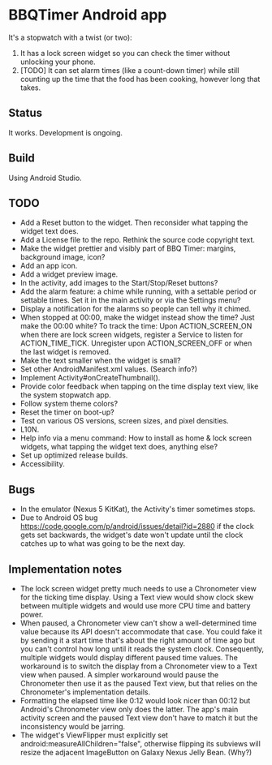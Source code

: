 # BBQTimer Android app

It's a stopwatch with a twist (or two):
1. It has a lock screen widget so you can check the timer without unlocking your phone.
2. [TODO] It can set alarm times (like a count-down timer) while still counting up the time that the
food has been cooking, however long that takes.

## Status
It works. Development is ongoing.

## Build
Using Android Studio.

## TODO
* Add a Reset button to the widget. Then reconsider what tapping the widget text does.
* Add a License file to the repo. Rethink the source code copyright text.
* Make the widget prettier and visibly part of BBQ Timer: margins, background image, icon?
* Add an app icon.
* Add a widget preview image.
* In the activity, add images to the Start/Stop/Reset buttons?
* Add the alarm feature: a chime while running, with a settable period or settable times. Set it in
  the main activity or via the Settings menu?
* Display a notification for the alarms so people can tell why it chimed.
* When stopped at 00:00, make the widget instead show the time? Just make the 00:00 white?
  To track the time: Upon ACTION_SCREEN_ON when there are lock screen widgets, register a Service to
  listen for ACTION_TIME_TICK. Unregister upon ACTION_SCREEN_OFF or when the last widget is removed.
* Make the text smaller when the widget is small?
* Set other AndroidManifest.xml values. (Search info?)
* Implement Activity#onCreateThumbnail().
* Provide color feedback when tapping on the time display text view, like the system stopwatch app.
* Follow system theme colors?
* Reset the timer on boot-up?
* Test on various OS versions, screen sizes, and pixel densities.
* L10N.
* Help info via a menu command: How to install as home & lock screen widgets, what tapping the
  widget text does, anything else?
* Set up optimized release builds.
* Accessibility.

## Bugs
* In the emulator (Nexus 5 KitKat), the Activity's timer sometimes stops.
* Due to Android OS bug https://code.google.com/p/android/issues/detail?id=2880 if the clock gets
set backwards, the widget's date won't update until the clock catches up to what was going to be the
next day.

## Implementation notes
* The lock screen widget pretty much needs to use a Chronometer view for the ticking time display.
Using a Text view would show clock skew between multiple widgets and would use more CPU time and
battery power.
* When paused, a Chronometer view can't show a well-determined time value because its API doesn't
accommodate that case. You could fake it by sending it a start time that's about the right amount of
time ago but you can't control how long until it reads the system clock. Consequently, multiple
widgets would display different paused time values. The workaround is to switch the display from a
Chronometer view to a Text view when paused. A simpler workaround would pause the Chronometer then
use it as the paused Text view, but that relies on the Chronometer's implementation details.
* Formatting the elapsed time like 0:12 would look nicer than 00:12 but Android's Chronometer view
only does the latter. The app's main activity screen and the paused Text view don't have to match it
but the inconsistency would be jarring.
* The widget's ViewFlipper must explicitly set android:measureAllChildren="false", otherwise
flipping its subviews will resize the adjacent ImageButton on Galaxy Nexus Jelly Bean. (Why?)
